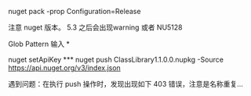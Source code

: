 nuget pack -prop Configuration=Release

注意 nuget 版本。
5.3 之后会出现warning
或者
<NoWarn>NU5128</NoWarn>

Glob Pattern 输入 *

nuget setApiKey ***
nuget push ClassLibrary1.1.0.0.nupkg -Source https://api.nuget.org/v3/index.json

遇到问题：在执行 push 操作时，发现出现如下 403 错误，注意是名称重复...